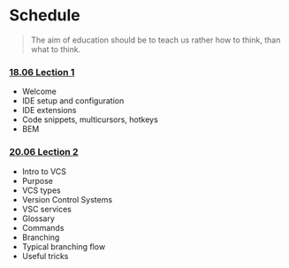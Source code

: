 # Schedule

> The aim of education should be to teach us rather how to think, than what to think.

### [18.06 Lection 1](/lecture-1/lecture.md)
- Welcome
- IDE setup and configuration
- IDE extensions
- Code snippets, multicursors, hotkeys
- BEM

### [20.06 Lection 2](/lecture-2/lecture.md)
- Intro to VCS
- Purpose
- VCS types
- Version Control Systems
- VSC services
- Glossary
- Commands
- Branching
- Typical branching flow
- Useful tricks
